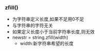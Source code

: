 ### zfill()

* 为字符串定义长度,如果不足用0不足
* 与字符串的字符无关
* 如果定义长度小于当前字符串长度,则无效
* newstr = string.zfill(width)
    * width:新字符串希望的长度